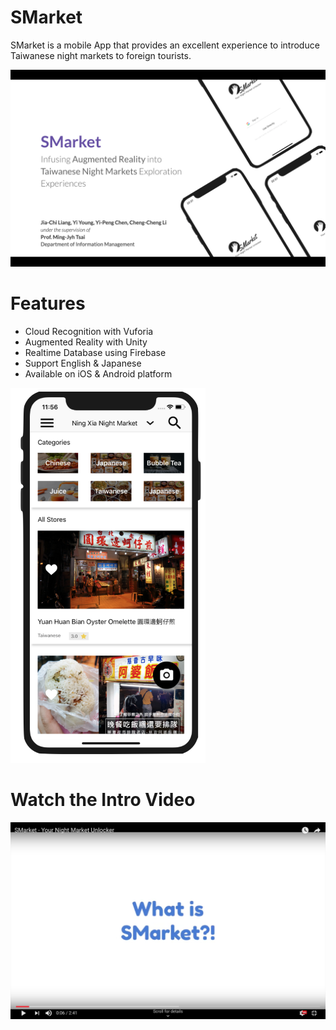 # SMarket
SMarket is a mobile App that provides an excellent experience to introduce Taiwanese night markets to foreign tourists.

<img src = "slide.png" width = "800">

Features
============
* Cloud Recognition with Vuforia
* Augmented Reality with Unity
* Realtime Database using Firebase
* Support English & Japanese
* Available on iOS & Android platform

<img src = "screenshot.png" height = "600">


Watch the Intro Video 
============
<img src = "video.png" width = "800">


